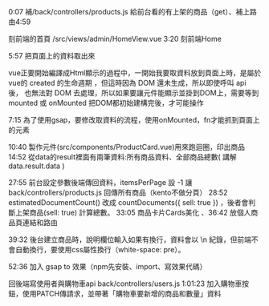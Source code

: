 0:07 補/back/controllers/products.js 給前台看的有上架的商品（get）、補上路由4:59

刻前端的首頁 /src/views/admin/HomeView.vue
3:20 刻前端Home

5:57 把頁面上的資料取出來

vue正要開始編譯成Html顯示的過程中，一開始我要取資料放到頁面上時，是屬於vue的 created 的生命週期 ，但這時因為 DOM 還未生成，所以即使呼叫 api 後， 也無法對 DOM 去處理，所以如果要讓元件能顯示並掛到DOM上，需要等到mounted 或 onMounted 把DOM都初始建構完後，才可能操作

7:15 為了使用gsap，要修改取資料的流程，使用onMounted，fn才能抓到頁面上的元素

10:40 製作元件(src/components/ProductCard.vue)用來跑迴圈，印出商品
14:52 從data的result裡面有兩筆資料:所有商品資料、全部商品總數( 講解 data.result.data )

27:55 前台設定參數後端傳回資料，itemsPerPage 設 -1 讓 back/controllers/products.js 回傳所有商品（kento不做分頁）
28:52 estimatedDocumentCount() 改成 countDocuments({ sell: true }) ，後者會判斷上架商品(sell: true) 計算總數。
33:05 商品卡片Cards美化 、36:42 放個人商品頁連結和路由

39:32 後台建立商品時，說明欄位輸入如果有換行，資料會以 \n 紀錄，但前端不會自動換行，要使用css屬性換行（white-space: pre）。

52:36 加入 gsap to 效果（npm先安裝、import、寫效果代碼） 

回後端寫使用者與購物車api back/controllers/users.js
1:01:23 加入購物車按鈕，使用PATCH傳請求，並帶著「購物車要新增的商品和數量」資料
